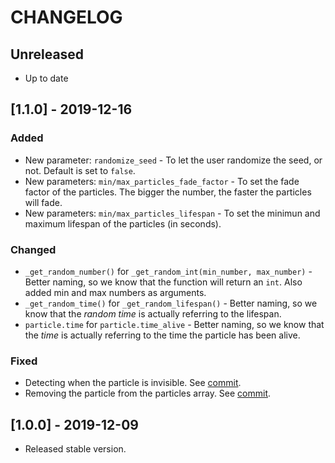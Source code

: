 # CHANGELOG

## Unreleased

* Up to date

## [1.1.0] - 2019-12-16

### Added

* New parameter: `randomize_seed` - To let the user randomize the seed, or not. Default is set to `false`.
* New parameters: `min/max_particles_fade_factor` - To set the fade factor of the particles. The bigger the number, the faster the particles will fade.
* New parameters: `min/max_particles_lifespan` - To set the minimun and maximum lifespan of the particles (in seconds).

### Changed

* `_get_random_number()` for `_get_random_int(min_number, max_number)` - Better naming, so we know that the function will return an `int`. Also added min and max numbers as arguments.
* `_get_random_time()` for `_get_random_lifespan()` - Better naming, so we know that the *random time* is actually referring to the lifespan.
* `particle.time` for `particle.time_alive` - Better naming, so we know that the *time* is actually referring to the time the particle has been alive.

### Fixed

* Detecting when the particle is invisible. See [commit](https://github.com/hiulit/Godot-3-2D-Fake-Explosion-Particles/commit/283e9ffeae35940e50bf70cb819bf386198af6ea).
* Removing the particle from the particles array. See [commit](https://github.com/hiulit/Godot-3-2D-Fake-Explosion-Particles/commit/19b841309ab94e9ea59a543a9451535444a57531).

## [1.0.0] - 2019-12-09

* Released stable version.
